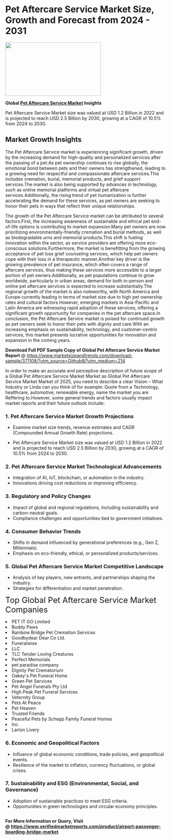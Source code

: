 <H1>Pet Aftercare Service Market Size, Growth and Forecast from 2024 - 2031</H1><img class="aligncenter size-medium wp-image-584254" src="https://thirdeyenews.in/wp-content/uploads/2024/09/Global-Market-Research-300x168.jpeg" alt="" width="300" height="168" /><p><strong>Global&nbsp;<a href="https://www.marketsizeandtrends.com/download-sample/371108/?utm_source=Github8j?utm_medium=214">Pet Aftercare Service Market</a> Insights</strong></p><p>Pet Aftercare Service Market size was valued at USD 1.2 Billion in 2022 and is projected to reach USD 2.5 Billion by 2030, growing at a CAGR of 10.5% from 2024 to 2030.</p><p><h2>Market Growth Insights</h2> <p>The Pet Aftercare Service market is experiencing significant growth, driven by the increasing demand for high-quality and personalized services after the passing of a pet.As pet ownership continues to rise globally, the emotional bond between pets and their owners has strengthened, leading to a growing need for respectful and compassionate aftercare services.This includes cremation, burial, memorial products, and grief support services.The market is also being supported by advances in technology, such as online memorial platforms and virtual pet aftercare services.Additionally, the rising trend of pet humanization is further accelerating the demand for these services, as pet owners are seeking to honor their pets in ways that reflect their unique relationships.</p> <p>The growth of the Pet Aftercare Service market can be attributed to several factors.First, the increasing awareness of sustainable and ethical pet end-of-life options is contributing to market expansion.Many pet owners are now prioritizing environmentally-friendly cremation and burial methods, as well as biodegradable urns and memorial products.This shift is fueling innovation within the sector, as service providers are offering more eco-conscious solutions.Furthermore, the market is benefitting from the growing acceptance of pet loss grief counseling services, which help pet owners cope with their loss in a therapeutic manner.Another key driver is the growing prevalence of pet insurance, which often covers a range of aftercare services, thus making these services more accessible to a larger portion of pet owners.Additionally, as pet populations continue to grow worldwide, particularly in urban areas, demand for both in-person and online pet aftercare services is expected to increase substantially.The regional growth of the market is also noteworthy, with North America and Europe currently leading in terms of market size due to high pet ownership rates and cultural factors.However, emerging markets in Asia-Pacific and Latin America are witnessing rapid adoption of these services, offering a significant growth opportunity for companies in the pet aftercare space.In conclusion, the Pet Aftercare Service market is poised for continued growth as pet owners seek to honor their pets with dignity and care.With an increasing emphasis on sustainability, technology, and customer-centric services, this market presents lucrative opportunities for innovation and expansion in the coming years.</p> <p><span class=""><strong>Download Full PDF Sample Copy of Global Pet Aftercare Service Market Report</strong> @ <a href="https://www.marketsizeandtrends.com/download-sample/371108/?utm_source=Github8j?utm_medium=214" target="_blank">https://www.marketsizeandtrends.com/download-sample/371108/?utm_source=Github8j?utm_medium=214</a></span></p><p>In order to make an accurate and perceptive description of future scope of a Global&nbsp;Pet Aftercare Service Market Market as Global&nbsp;Pet Aftercare Service Market Market of 2025, you need to describe a clear Vision &ndash; What Industry or Linda can you think of for example: Quote from a Technology, healthcare, automotive, renewable energy, name the market you are Reffering to.However, some general trends and factors usually impact market reports and their future outlook include:</p><h3>1.&nbsp;<strong>Pet Aftercare Service Market Growth Projections</strong></h3><ul><li>Examine market size trends, revenue estimates and CAGR (Compounded Annual Growth Rate) projections.</li><li><p>Pet Aftercare Service Market size was valued at USD 1.2 Billion in 2022 and is projected to reach USD 2.5 Billion by 2030, growing at a CAGR of 10.5% from 2024 to 2030.</p></li></ul><h3>2.&nbsp;<strong>Pet Aftercare Service Market Technological Advancements</strong></h3><ul><li>Integration of AI, IoT, blockchain, or automation in the industry.</li><li>Innovations driving cost reductions or improving efficiency.</li></ul><h3>3.&nbsp;<strong>Regulatory and Policy Changes</strong></h3><ul><li>Impact of global and regional regulations, including sustainability and carbon-neutral goals.</li><li>Compliance challenges and opportunities tied to government initiatives.</li></ul><h3>4.&nbsp;<strong>Consumer Behavior Trends</strong></h3><ul><li>Shifts in demand influenced by generational preferences (e.g., Gen Z, Millennials).</li><li>Emphasis on eco-friendly, ethical, or personalized products/services.</li></ul><h3>5.&nbsp;<strong>Global Pet Aftercare Service Market Competitive Landscape</strong></h3><ul><li>Analysis of key players, new entrants, and partnerships shaping the industry.</li><li>Strategies for differentiation and market penetration.</li></ul><p data-pm-slice="1 1 []"><span style="color: inherit; font-family: inherit; font-size: 25px;">Top Global Pet Aftercare Service Market Companies</span></p><div class="" data-test-id=""><p><li>PET IT GO Limited</li><li> Buddy Paws</li><li> Rainbow Bridge Pet Cremation Services</li><li> Goodbydear Dear Co Ltd.</li><li> Funeralwise</li><li> LLC</li><li> TLC Tender Loving Creatures</li><li> Perfect Memorials</li><li> pet paradise company</li><li> Dignity Pet Crematorium</li><li> Oakey's Pet Funeral Home</li><li> Green Pet Services</li><li> Pet Angel Funerals Pty Ltd</li><li> High Peak Pet Funeral Services</li><li> Veternity Group</li><li> Pets At Peace</li><li> Pet Heaven</li><li> Trusted Friends</li><li> Peaceful Pets by Schepp Family Funeral Homes</li><li> Inc.</li><li> Larton Livery</li></p></div><h3>6.&nbsp;<strong>Economic and Geopolitical Factors</strong></h3><ul><li>Influence of global economic conditions, trade policies, and geopolitical events.</li><li>Resilience of the market to inflation, currency fluctuations, or global crises.</li></ul><h3>7.&nbsp;<strong>Sustainability and ESG (Environmental, Social, and Governance)</strong></h3><ul><li>Adoption of sustainable practices to meet ESG criteria.</li><li>Opportunities in green technologies and circular economy principles.</li></ul><h2><strong style="font-size: 14px;">For More Information or Query, Visit @&nbsp;</strong><a style="background-color: #ffffff; font-size: 14px;" href="https://www.marketsizeandtrends.com/report/pet-aftercare-service-market/" target="_blank">https://www.verifiedmarketreports.com/product/airport-passenger-boarding-bridge-market</a></h2>